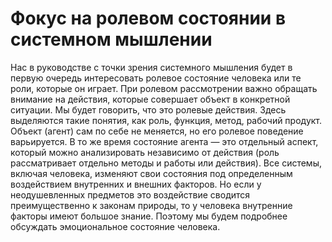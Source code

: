 # Фокус на ролевом состоянии в системном мышлении

Нас в руководстве с точки зрения системного мышления будет в первую очередь интересовать ролевое состояние человека или те роли, которые он играет. При ролевом рассмотрении важно обращать внимание на действия, которые совершает объект в конкретной ситуации. Мы будет говорить, что это ролевые действия. Здесь выделяются такие понятия, как роль, функция, метод, рабочий продукт. Объект (агент) сам по себе не меняется, но его ролевое поведение варьируется. В то же время состояние агента — это отдельный аспект, который можно анализировать независимо от действия (роль рассматривает отдельно методы и работы или действия). 
Все системы, включая человека, изменяют свои состояния под определенным воздействием внутренних и внешних факторов. Но если у неодушевленных предметов это воздействие сводится преимущественно к законам природы, то у человека внутренние факторы имеют большое знание. Поэтому мы будем подробнее обсуждать эмоциональное состояние человека.
